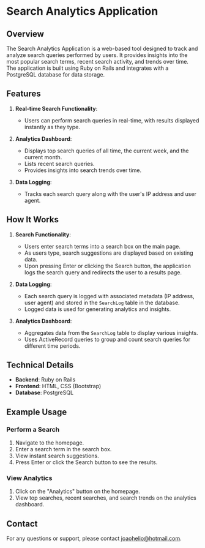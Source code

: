 # Search Analytics Application

## Overview

The Search Analytics Application is a web-based tool designed to track and analyze search queries performed by users. It provides insights into the most popular search terms, recent search activity, and trends over time. The application is built using Ruby on Rails and integrates with a PostgreSQL database for data storage.

## Features

1. **Real-time Search Functionality**:
   - Users can perform search queries in real-time, with results displayed instantly as they type.

2. **Analytics Dashboard**:
   - Displays top search queries of all time, the current week, and the current month.
   - Lists recent search queries.
   - Provides insights into search trends over time.

3. **Data Logging**:
   - Tracks each search query along with the user's IP address and user agent.

## How It Works

1. **Search Functionality**:
   - Users enter search terms into a search box on the main page.
   - As users type, search suggestions are displayed based on existing data.
   - Upon pressing Enter or clicking the Search button, the application logs the search query and redirects the user to a results page.

2. **Data Logging**:
   - Each search query is logged with associated metadata (IP address, user agent) and stored in the `SearchLog` table in the database.
   - Logged data is used for generating analytics and insights.

3. **Analytics Dashboard**:
   - Aggregates data from the `SearchLog` table to display various insights.
   - Uses ActiveRecord queries to group and count search queries for different time periods.

## Technical Details

- **Backend**: Ruby on Rails
- **Frontend**: HTML, CSS (Bootstrap)
- **Database**: PostgreSQL

## Example Usage

### Perform a Search

1. Navigate to the homepage.
2. Enter a search term in the search box.
3. View instant search suggestions.
4. Press Enter or click the Search button to see the results.

### View Analytics

1. Click on the "Analytics" button on the homepage.
2. View top searches, recent searches, and search trends on the analytics dashboard.

## Contact
For any questions or support, please contact joaohelio@hotmail.com.
